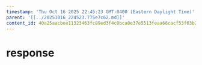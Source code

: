 ```yaml
---
timestamp: 'Thu Oct 16 2025 22:45:23 GMT-0400 (Eastern Daylight Time)'
parent: '[[../20251016_224523.775e7c62.md]]'
content_id: 40a25aacbee11323463fc89ed3f4c0bca0e37e5513feaa66cacf53f63b23c440
---
```


# response
